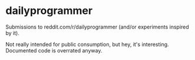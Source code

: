 # dailyprogrammer
Submissions to reddit.com/r/dailyprogrammer (and/or experiments inspired by it).

Not really intended for public consumption, but hey, it's interesting. Documented
code is overrated anyway.
